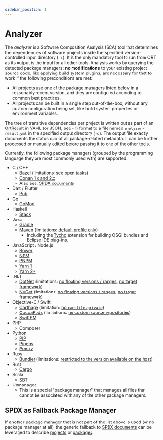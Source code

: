```yaml
---
sidebar_position: 1
---
```


# Analyzer

The *analyzer* is a Software Composition Analysis (SCA) tool that determines the dependencies of software projects inside the specified version-controlled input directory (`-i`).
It is the only mandatory tool to run from ORT as its output is the input for all other tools.
Analysis works by querying the detected package managers; **no modifications** to your existing project source code, like applying build system plugins, are necessary for that to work if the following preconditions are met:

* All projects use one of the package managers listed below in a reasonably recent version, and they are configured according to common best practices.
* All projects can be built in a single step out-of-the-box, without any custom configuration being set, like build system properties or environment variables.

The tree of transitive dependencies per project is written out as part of an [OrtResult](https://github.com/oss-review-toolkit/ort/blob/main/model/src/main/kotlin/OrtResult.kt) in YAML (or JSON, see `-f`) format to a file named `analyzer-result.yml` in the specified output directory (`-o`).
The output file exactly documents the status quo of all package-related metadata.
It can be further processed or manually edited before passing it to one of the other tools.

Currently, the following package managers (grouped by the programming language they are most commonly used with) are supported:

* C / C++
  * [Bazel](https://bazel.build/) (limitations: see [open tasks](https://github.com/oss-review-toolkit/ort/issues/264))
  * [Conan 1.x and 2.x](https://conan.io/)
  * Also see: [SPDX documents](#spdx-as-fallback-package-manager)
* Dart / Flutter
  * [Pub](https://pub.dev/)
* Go
  * [GoMod](https://github.com/golang/go/wiki/Modules)
* Haskell
  * [Stack](https://haskellstack.org/)
* Java
  * [Gradle](https://gradle.org/)
  * [Maven](https://maven.apache.org/) (limitations: [default profile only](https://github.com/oss-review-toolkit/ort/issues/1774))
    * Including the [Tycho](https://tycho.eclipseprojects.io/doc/main/index.html) extension for building OSGi bundles and Eclipse IDE plug-ins.
* JavaScript / Node.js
  * [Bower](https://bower.io/)
  * [NPM](https://www.npmjs.com/)
  * [PNPM](https://pnpm.io/)
  * [Yarn 1](https://classic.yarnpkg.com/)
  * [Yarn 2+](https://v2.yarnpkg.com/)
* .NET
  * [DotNet](https://docs.microsoft.com/en-us/dotnet/core/tools/) (limitations: [no floating versions / ranges](https://github.com/oss-review-toolkit/ort/pull/1303#issue-253860146), [no target framework](https://github.com/oss-review-toolkit/ort/issues/4083))
  * [NuGet](https://www.nuget.org/) (limitations: [no floating versions / ranges](https://github.com/oss-review-toolkit/ort/pull/1303#issue-253860146), [no target framework](https://github.com/oss-review-toolkit/ort/issues/4083))
* Objective-C / Swift
  * [Carthage](https://github.com/Carthage/Carthage) (limitation: [no `cartfile.private`](https://github.com/oss-review-toolkit/ort/issues/3774))
  * [CocoaPods](https://github.com/CocoaPods/CocoaPods) (limitations: [no custom source repositories](https://github.com/oss-review-toolkit/ort/issues/4188))
  * [SwiftPM](https://www.swift.org/package-manager)
* PHP
  * [Composer](https://getcomposer.org/)
* Python
  * [PIP](https://pip.pypa.io/)
  * [Pipenv](https://pipenv.pypa.io/en/latest/)
  * [Poetry](https://python-poetry.org/)
* Ruby
  * [Bundler](https://bundler.io/) (limitations: [restricted to the version available on the host](https://github.com/oss-review-toolkit/ort/issues/1308))
* Rust
  * [Cargo](https://doc.rust-lang.org/cargo/)
* Scala
  * [SBT](https://www.scala-sbt.org/)
* Unmanaged
  * This is a special "package manager" that manages all files that cannot be associated with any of the other package managers.

## SPDX as Fallback Package Manager

If another package manager that is not part of the list above is used (or no package manager at all), the generic fallback to [SPDX documents](https://spdx.dev/specifications/) can be leveraged to describe [projects](https://github.com/oss-review-toolkit/ort/blob/main/plugins/package-managers/spdx/src/funTest/assets/projects/synthetic/inline-packages/project-xyz.spdx.yml) or [packages](https://github.com/oss-review-toolkit/ort/blob/main/plugins/package-managers/spdx/src/funTest/assets/projects/synthetic/libs/curl/package.spdx.yml).
